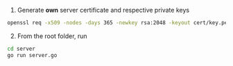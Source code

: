 1. Generate **own** server certificate and respective private keys

```bash
openssl req -x509 -nodes -days 365 -newkey rsa:2048 -keyout cert/key.pem -out cert/cert.pem
```

2. From the root folder, run
```bash
cd server
go run server.go
```